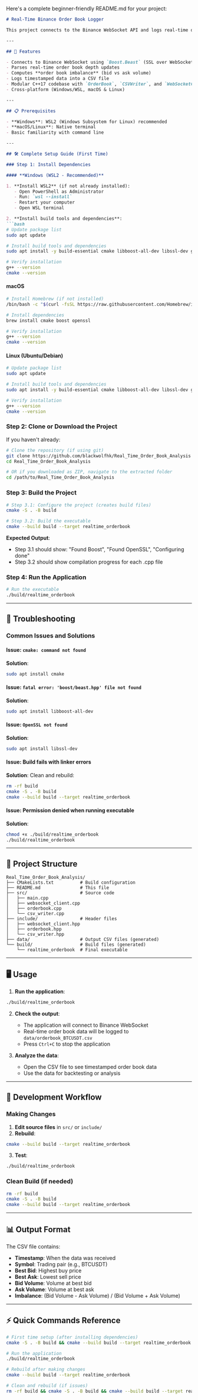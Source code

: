 Here's a complete beginner-friendly README.md for your project:

```markdown
# Real-Time Binance Order Book Logger

This project connects to the Binance WebSocket API and logs real-time order book data (depth updates) for a selected trading pair (e.g., `BTC/USDT`). It computes the **order book imbalance** and logs it to a CSV file for further analysis and backtesting.

---

## 🚀 Features

- Connects to Binance WebSocket using `Boost.Beast` (SSL over WebSocket)
- Parses real-time order book depth updates
- Computes **order book imbalance** (bid vs ask volume)
- Logs timestamped data into a CSV file
- Modular C++17 codebase with `OrderBook`, `CSVWriter`, and `WebSocketClient`
- Cross-platform (Windows/WSL, macOS & Linux)

---

## 📋 Prerequisites

- **Windows**: WSL2 (Windows Subsystem for Linux) recommended
- **macOS/Linux**: Native terminal
- Basic familiarity with command line

---

## 🛠️ Complete Setup Guide (First Time)

### Step 1: Install Dependencies

#### **Windows (WSL2 - Recommended)**

1. **Install WSL2** (if not already installed):
   - Open PowerShell as Administrator
   - Run: `wsl --install`
   - Restart your computer
   - Open WSL terminal

2. **Install build tools and dependencies**:
```bash
# Update package list
sudo apt update

# Install build tools and dependencies
sudo apt install -y build-essential cmake libboost-all-dev libssl-dev git

# Verify installation
g++ --version
cmake --version
```

#### **macOS**

```bash
# Install Homebrew (if not installed)
/bin/bash -c "$(curl -fsSL https://raw.githubusercontent.com/Homebrew/install/HEAD/install.sh)"

# Install dependencies
brew install cmake boost openssl

# Verify installation
g++ --version
cmake --version
```

#### **Linux (Ubuntu/Debian)**

```bash
# Update package list
sudo apt update

# Install build tools and dependencies
sudo apt install -y build-essential cmake libboost-all-dev libssl-dev git

# Verify installation
g++ --version
cmake --version
```

### Step 2: Clone or Download the Project

If you haven't already:

```bash
# Clone the repository (if using git)
git clone https://github.com/blackwolfhk/Real_Time_Order_Book_Analysis
cd Real_Time_Order_Book_Analysis

# OR if you downloaded as ZIP, navigate to the extracted folder
cd /path/to/Real_Time_Order_Book_Analysis
```

### Step 3: Build the Project

```bash
# Step 3.1: Configure the project (creates build files)
cmake -S . -B build

# Step 3.2: Build the executable
cmake --build build --target realtime_orderbook
```

**Expected Output**:
- Step 3.1 should show: "Found Boost", "Found OpenSSL", "Configuring done"
- Step 3.2 should show compilation progress for each .cpp file

### Step 4: Run the Application

```bash
# Run the executable
./build/realtime_orderbook
```

---

## 🔧 Troubleshooting

### Common Issues and Solutions

#### **Issue**: `cmake: command not found`
**Solution**: 
```bash
sudo apt install cmake
```

#### **Issue**: `fatal error: 'boost/beast.hpp' file not found`
**Solution**: 
```bash
sudo apt install libboost-all-dev
```

#### **Issue**: `OpenSSL not found`
**Solution**: 
```bash
sudo apt install libssl-dev
```

#### **Issue**: Build fails with linker errors
**Solution**: Clean and rebuild:
```bash
rm -rf build
cmake -S . -B build
cmake --build build --target realtime_orderbook
```

#### **Issue**: Permission denied when running executable
**Solution**: 
```bash
chmod +x ./build/realtime_orderbook
./build/realtime_orderbook
```

---

## 📁 Project Structure

```
Real_Time_Order_Book_Analysis/
├── CMakeLists.txt          # Build configuration
├── README.md               # This file
├── src/                    # Source code
│   ├── main.cpp
│   ├── websocket_client.cpp
│   ├── orderbook.cpp
│   └── csv_writer.cpp
├── include/                # Header files
│   ├── websocket_client.hpp
│   ├── orderbook.hpp
│   └── csv_writer.hpp
├── data/                   # Output CSV files (generated)
└── build/                  # Build files (generated)
    └── realtime_orderbook  # Final executable
```

---

## 🖥️ Usage

1. **Run the application**:
```bash
./build/realtime_orderbook
```

2. **Check the output**:
   - The application will connect to Binance WebSocket
   - Real-time order book data will be logged to `data/orderbook_BTCUSDT.csv`
   - Press `Ctrl+C` to stop the application

3. **Analyze the data**:
   - Open the CSV file to see timestamped order book data
   - Use the data for backtesting or analysis

---

## 🔄 Development Workflow

### Making Changes

1. **Edit source files** in `src/` or `include/`
2. **Rebuild**:
```bash
cmake --build build --target realtime_orderbook
```
3. **Test**:
```bash
./build/realtime_orderbook
```

### Clean Build (if needed)

```bash
rm -rf build
cmake -S . -B build
cmake --build build --target realtime_orderbook
```

---

## 📊 Output Format

The CSV file contains:
- **Timestamp**: When the data was received
- **Symbol**: Trading pair (e.g., BTCUSDT)
- **Best Bid**: Highest buy price
- **Best Ask**: Lowest sell price
- **Bid Volume**: Volume at best bid
- **Ask Volume**: Volume at best ask
- **Imbalance**: (Bid Volume - Ask Volume) / (Bid Volume + Ask Volume)

---

## ⚡ Quick Commands Reference

```bash
# First time setup (after installing dependencies)
cmake -S . -B build && cmake --build build --target realtime_orderbook

# Run the application
./build/realtime_orderbook

# Rebuild after making changes
cmake --build build --target realtime_orderbook

# Clean and rebuild (if issues)
rm -rf build && cmake -S . -B build && cmake --build build --target realtime_orderbook
```


